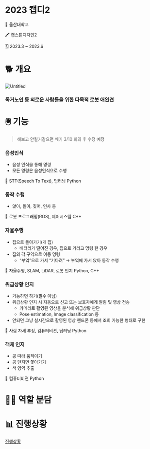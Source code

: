 # 2023 캡디2

🏫 울산대학교

🖍️ 캡스톤디자인2

🗓️ 2023.3 ~ 2023.6



# 🐕 개요



![Untitled](2023%20%E1%84%8F%E1%85%A2%E1%86%B8%E1%84%83%E1%85%B52%20a57d5a0a568b4b5e99ae96067bcd1848/Untitled.png)

### 독거노인 등 외로운 사람들을 위한 다목적 로봇 애완견

# 🖲️ 기능



> 해보고 안될거같으면 빼기
3/10 회의 후 수정 예정
> 

### 음성인식

- 음성 인식을 통해 명령
- 모든 명령은 음성인식으로 수행

<aside>
📌 STT(Speech To Text), 딥러닝
Python

</aside>

### 동작 수행

- 앉아, 돌아, 짖어, 인사 등

<aside>
📌 로봇 프로그래밍(ROS), 제어시스템
C++

</aside>

### 자율주행

- 집으로 돌아가기(개 집)
    - 배터리가 떨어진 경우, 집으로 가라고 명령 한 경우
- 집의 각 구역으로 이동 명령
    - “부엌”으로 가서 “기다려” → 부엌에 가서 앉아 동작 수행

<aside>
📌 자율주행, SLAM, LiDAR, 로봇 인지
Python, C++

</aside>

### 위급상황 인지

- 가능하면 하기(필수 아님)
- 위급상황 인지 시 자동으로 신고 또는 보호자에게 알림 및 영상 전송
    - 카메라로 촬영된 영상을 분석해 위급상황 판단
    - Pose estimation, Image classification 등
- 안되면 그냥 실시간으로 촬영된 영상 핸드폰 등에서 조회 가능한 형태로 구현

<aside>
📌 사람 자세 추정, 컴퓨터비젼, 딥러닝
Python

</aside>

### 객체 인지

- 공 따라 움직이기
- 공 던지면 쫓아가기
- 색 영역 추출

<aside>
📌 컴퓨터비젼
Python

</aside>

# 🧑‍🏭 역할 분담



# 📊 진행상황



[진행상황](https://www.notion.so/f06969a9ec7e478e9c5b1ee7523a9e6d)
